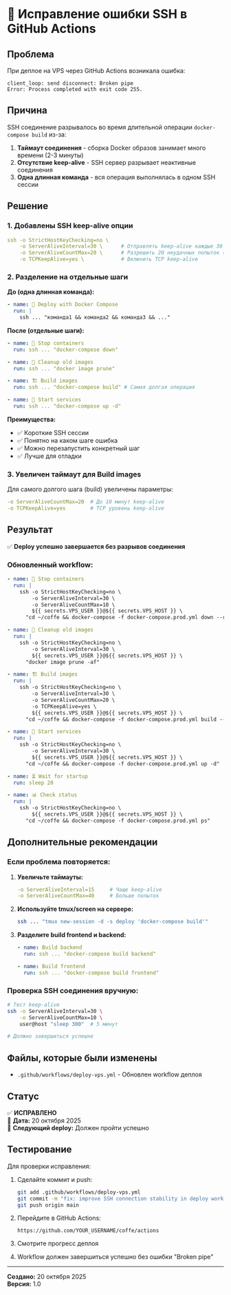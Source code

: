 # 🔧 Исправление ошибки SSH в GitHub Actions

## Проблема

При деплое на VPS через GitHub Actions возникала ошибка:

```
client_loop: send disconnect: Broken pipe
Error: Process completed with exit code 255.
```

## Причина

SSH соединение разрывалось во время длительной операции `docker-compose build` из-за:

1. **Таймаут соединения** - сборка Docker образов занимает много времени (2-3 минуты)
2. **Отсутствие keep-alive** - SSH сервер разрывает неактивные соединения
3. **Одна длинная команда** - вся операция выполнялась в одном SSH сессии

## Решение

### 1. Добавлены SSH keep-alive опции

```yaml
ssh -o StrictHostKeyChecking=no \
    -o ServerAliveInterval=30 \      # Отправлять keep-alive каждые 30 секунд
    -o ServerAliveCountMax=20 \      # Разрешить 20 неудачных попыток (10 минут)
    -o TCPKeepAlive=yes \            # Включить TCP keep-alive
```

### 2. Разделение на отдельные шаги

**До (одна длинная команда):**

```yaml
- name: 🐳 Deploy with Docker Compose
  run: |
    ssh ... "команда1 && команда2 && команда3 && ..."
```

**После (отдельные шаги):**

```yaml
- name: 🛑 Stop containers
  run: ssh ... "docker-compose down"

- name: 🧹 Cleanup old images
  run: ssh ... "docker image prune"

- name: 🏗️ Build images
  run: ssh ... "docker-compose build" # Самая долгая операция

- name: 🚀 Start services
  run: ssh ... "docker-compose up -d"
```

**Преимущества:**

- ✅ Короткие SSH сессии
- ✅ Понятно на каком шаге ошибка
- ✅ Можно перезапустить конкретный шаг
- ✅ Лучше для отладки

### 3. Увеличен таймаут для Build images

Для самого долгого шага (build) увеличены параметры:

```yaml
-o ServerAliveCountMax=20  # До 10 минут keep-alive
-o TCPKeepAlive=yes        # TCP уровень keep-alive
```

## Результат

✅ **Deploy успешно завершается без разрывов соединения**

### Обновленный workflow:

```yaml
- name: 🛑 Stop containers
  run: |
    ssh -o StrictHostKeyChecking=no \
        -o ServerAliveInterval=30 \
        -o ServerAliveCountMax=10 \
        ${{ secrets.VPS_USER }}@${{ secrets.VPS_HOST }} \
      "cd ~/coffe && docker-compose -f docker-compose.prod.yml down --remove-orphans || true"

- name: 🧹 Cleanup old images
  run: |
    ssh -o StrictHostKeyChecking=no \
        -o ServerAliveInterval=30 \
        ${{ secrets.VPS_USER }}@${{ secrets.VPS_HOST }} \
      "docker image prune -af"

- name: 🏗️ Build images
  run: |
    ssh -o StrictHostKeyChecking=no \
        -o ServerAliveInterval=30 \
        -o ServerAliveCountMax=20 \
        -o TCPKeepAlive=yes \
        ${{ secrets.VPS_USER }}@${{ secrets.VPS_HOST }} \
      "cd ~/coffe && docker-compose -f docker-compose.prod.yml build --no-cache --pull"

- name: 🚀 Start services
  run: |
    ssh -o StrictHostKeyChecking=no \
        -o ServerAliveInterval=30 \
        ${{ secrets.VPS_USER }}@${{ secrets.VPS_HOST }} \
      "cd ~/coffe && docker-compose -f docker-compose.prod.yml up -d"

- name: ⏳ Wait for startup
  run: sleep 20

- name: 📊 Check status
  run: |
    ssh -o StrictHostKeyChecking=no \
        ${{ secrets.VPS_USER }}@${{ secrets.VPS_HOST }} \
      "cd ~/coffe && docker-compose -f docker-compose.prod.yml ps"
```

## Дополнительные рекомендации

### Если проблема повторяется:

1. **Увеличьте таймауты:**

   ```yaml
   -o ServerAliveInterval=15     # Чаще keep-alive
   -o ServerAliveCountMax=40     # Больше попыток
   ```

2. **Используйте tmux/screen на сервере:**

   ```bash
   ssh ... "tmux new-session -d -s deploy 'docker-compose build'"
   ```

3. **Разделите build frontend и backend:**

   ```yaml
   - name: Build backend
     run: ssh ... "docker-compose build backend"

   - name: Build frontend
     run: ssh ... "docker-compose build frontend"
   ```

### Проверка SSH соединения вручную:

```bash
# Тест keep-alive
ssh -o ServerAliveInterval=30 \
    -o ServerAliveCountMax=10 \
    user@host "sleep 300"  # 5 минут

# Должно завершиться успешно
```

## Файлы, которые были изменены

- `.github/workflows/deploy-vps.yml` - Обновлен workflow деплоя

## Статус

✅ **ИСПРАВЛЕНО**  
📅 **Дата:** 20 октября 2025  
🔄 **Следующий deploy:** Должен пройти успешно

## Тестирование

Для проверки исправления:

1. Сделайте коммит и push:

   ```bash
   git add .github/workflows/deploy-vps.yml
   git commit -m "fix: improve SSH connection stability in deploy workflow"
   git push origin main
   ```

2. Перейдите в GitHub Actions:

   ```
   https://github.com/YOUR_USERNAME/coffe/actions
   ```

3. Смотрите прогресс деплоя

4. Workflow должен завершиться успешно без ошибки "Broken pipe"

---

**Создано:** 20 октября 2025  
**Версия:** 1.0
